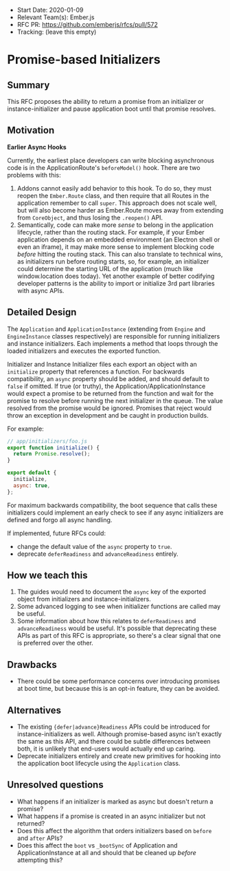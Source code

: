 - Start Date: 2020-01-09
- Relevant Team(s): Ember.js
- RFC PR: https://github.com/emberjs/rfcs/pull/572
- Tracking: (leave this empty)

# Promise-based Initializers

## Summary

This RFC proposes the ability to return a promise from an initializer or instance-initializer
and pause application boot until that promise resolves.

## Motivation

**Earlier Async Hooks**

Currently, the earliest place developers can write blocking asynchronous code is
in the ApplicationRoute's `beforeModel()` hook. There are two problems with this:

1. Addons cannot easily add behavior to this hook. To do so, they must reopen the
`Ember.Route` class, and then require that all Routes in the application remember
to call `super`. This approach does not scale well, but will also become harder
as Ember.Route moves away from extending from `CoreObject`, and thus losing the
`.reopen()` API.
1. Semantically, code can make more _sense_ to belong in the application lifecycle,
rather than the routing stack. For example, if your Ember application depends on an
embedded environment (an Electron shell or even an iframe), it may make more sense to
implement blocking code _before_ hitting the routing stack. This can also translate
to technical wins, as initializers run before routing starts, so, for example,
an initializer could determine the starting URL of the application (much like
window.location does today). Yet another example of better codifying developer patterns
is the ability to import or initialize 3rd part libraries with async APIs.

## Detailed Design

The `Application` and `ApplicationInstance` (extending from `Engine` and `EngineInstance`
classes respectively) are responsible for running initializers and instance initializers. Each
implements a method that loops through the loaded initializers and executes the exported function.

Initializer and Instance Initializer files each export an object with an `initialize` property
that references a function. For backwards compatibility, an `async` property should be added, and
should default to `false` if omitted. If true (or truthy), the Application/ApplicationInstance would
expect a promise to be returned from the function and wait for the promise to resolve
before running the next initializer in the queue. The value resolved from the promise would be
ignored. Promises that reject would throw an exception in development and be caught in production
builds.

For example:

```js
// app/initializers/foo.js
export function initialize() {
  return Promise.resolve();
}

export default {
  initialize,
  async: true,
};
```

For maximum backwards compatibility, the boot sequence that calls these initializers could implement
an early check to see if any async initializers are defined and forgo all async handling.

If implemented, future RFCs could:

- change the default value of the `async` property to `true`.
- deprecate `deferReadiness` and `advanceReadiness` entirely.

## How we teach this

1. The guides would need to document the `async` key of the exported object from initializers and instance-initializers.
2. Some advanced logging to see when initializer functions are called may be useful.
3. Some information about how this relates to `deferReadiness` and `advanceReadiness` would be useful.
   It's possible that deprecating these APIs as part of this RFC is appropriate, so there's a clear
   signal that one is preferred over the other.

## Drawbacks

- There could be some performance concerns over introducing promises at boot time, but because this
  is an opt-in feature, they can be avoided.

## **Alternatives**

- The existing `{defer|advance}Readiness` APIs could be introduced for instance-initializers as well.
  Although promise-based async isn't exactly the same as this API, and there could be subtle differences
  between both, it is unlikely that end-users would actually end up caring.
- Deprecate initializers entirely and create new primitives for hooking into the
application boot lifecycle using the `Application` class.

## **Unresolved questions**

- What happens if an initializer is marked as async but doesn't return a promise?
- What happens if a promise is created in an async initializer but not returned?
- Does this affect the algorithm that orders initializers based on `before` and `after` APIs?
- Does this affect the `boot` vs `_bootSync` of Application and ApplicationInstance at all and
  should that be cleaned up _before_ attempting this?
